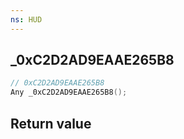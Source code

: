 ```yaml
---
ns: HUD
---
```

## _0xC2D2AD9EAAE265B8

```c
// 0xC2D2AD9EAAE265B8
Any _0xC2D2AD9EAAE265B8();
```


## Return value
